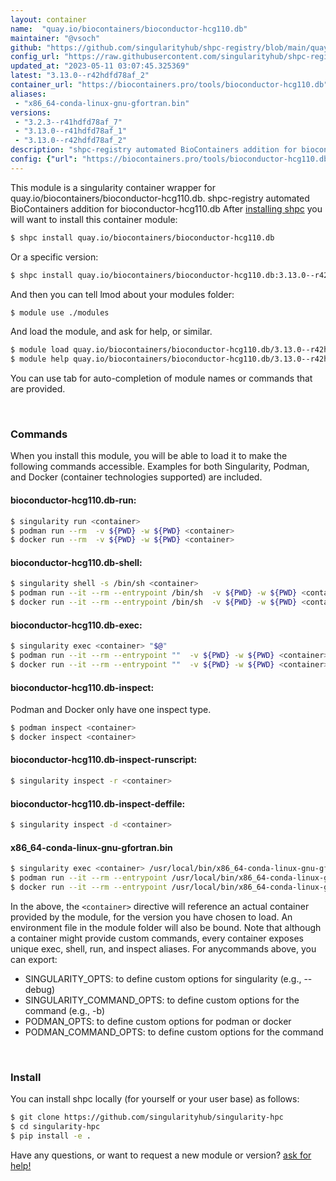 ```yaml
---
layout: container
name:  "quay.io/biocontainers/bioconductor-hcg110.db"
maintainer: "@vsoch"
github: "https://github.com/singularityhub/shpc-registry/blob/main/quay.io/biocontainers/bioconductor-hcg110.db/container.yaml"
config_url: "https://raw.githubusercontent.com/singularityhub/shpc-registry/main/quay.io/biocontainers/bioconductor-hcg110.db/container.yaml"
updated_at: "2023-05-11 03:07:45.325369"
latest: "3.13.0--r42hdfd78af_2"
container_url: "https://biocontainers.pro/tools/bioconductor-hcg110.db"
aliases:
 - "x86_64-conda-linux-gnu-gfortran.bin"
versions:
 - "3.2.3--r41hdfd78af_7"
 - "3.13.0--r41hdfd78af_1"
 - "3.13.0--r42hdfd78af_2"
description: "shpc-registry automated BioContainers addition for bioconductor-hcg110.db"
config: {"url": "https://biocontainers.pro/tools/bioconductor-hcg110.db", "maintainer": "@vsoch", "description": "shpc-registry automated BioContainers addition for bioconductor-hcg110.db", "latest": {"3.13.0--r42hdfd78af_2": "sha256:0b0d9ed8dcca4f61470d8e78d662bbb0fbc4122c3102c47776ebe56a0992491f"}, "tags": {"3.2.3--r41hdfd78af_7": "sha256:99a7ad6c360717e0451761c71279e8b328b479aa997e42bfa2cd443b3817a122", "3.13.0--r41hdfd78af_1": "sha256:9d7427f6eeada617779cd8a1584f2c33b8f3903315bad1949dcecd255c02e53e", "3.13.0--r42hdfd78af_2": "sha256:0b0d9ed8dcca4f61470d8e78d662bbb0fbc4122c3102c47776ebe56a0992491f"}, "docker": "quay.io/biocontainers/bioconductor-hcg110.db", "aliases": {"x86_64-conda-linux-gnu-gfortran.bin": "/usr/local/bin/x86_64-conda-linux-gnu-gfortran.bin"}}
---
```


This module is a singularity container wrapper for quay.io/biocontainers/bioconductor-hcg110.db.
shpc-registry automated BioContainers addition for bioconductor-hcg110.db
After [installing shpc](#install) you will want to install this container module:


```bash
$ shpc install quay.io/biocontainers/bioconductor-hcg110.db
```

Or a specific version:

```bash
$ shpc install quay.io/biocontainers/bioconductor-hcg110.db:3.13.0--r42hdfd78af_2
```

And then you can tell lmod about your modules folder:

```bash
$ module use ./modules
```

And load the module, and ask for help, or similar.

```bash
$ module load quay.io/biocontainers/bioconductor-hcg110.db/3.13.0--r42hdfd78af_2
$ module help quay.io/biocontainers/bioconductor-hcg110.db/3.13.0--r42hdfd78af_2
```

You can use tab for auto-completion of module names or commands that are provided.

<br>

### Commands

When you install this module, you will be able to load it to make the following commands accessible.
Examples for both Singularity, Podman, and Docker (container technologies supported) are included.

#### bioconductor-hcg110.db-run:

```bash
$ singularity run <container>
$ podman run --rm  -v ${PWD} -w ${PWD} <container>
$ docker run --rm  -v ${PWD} -w ${PWD} <container>
```

#### bioconductor-hcg110.db-shell:

```bash
$ singularity shell -s /bin/sh <container>
$ podman run --it --rm --entrypoint /bin/sh  -v ${PWD} -w ${PWD} <container>
$ docker run --it --rm --entrypoint /bin/sh  -v ${PWD} -w ${PWD} <container>
```

#### bioconductor-hcg110.db-exec:

```bash
$ singularity exec <container> "$@"
$ podman run --it --rm --entrypoint ""  -v ${PWD} -w ${PWD} <container> "$@"
$ docker run --it --rm --entrypoint ""  -v ${PWD} -w ${PWD} <container> "$@"
```

#### bioconductor-hcg110.db-inspect:

Podman and Docker only have one inspect type.

```bash
$ podman inspect <container>
$ docker inspect <container>
```

#### bioconductor-hcg110.db-inspect-runscript:

```bash
$ singularity inspect -r <container>
```

#### bioconductor-hcg110.db-inspect-deffile:

```bash
$ singularity inspect -d <container>
```


#### x86_64-conda-linux-gnu-gfortran.bin

```bash
$ singularity exec <container> /usr/local/bin/x86_64-conda-linux-gnu-gfortran.bin
$ podman run --it --rm --entrypoint /usr/local/bin/x86_64-conda-linux-gnu-gfortran.bin   -v ${PWD} -w ${PWD} <container> -c " $@"
$ docker run --it --rm --entrypoint /usr/local/bin/x86_64-conda-linux-gnu-gfortran.bin   -v ${PWD} -w ${PWD} <container> -c " $@"
```



In the above, the `<container>` directive will reference an actual container provided
by the module, for the version you have chosen to load. An environment file in the
module folder will also be bound. Note that although a container
might provide custom commands, every container exposes unique exec, shell, run, and
inspect aliases. For anycommands above, you can export:

 - SINGULARITY_OPTS: to define custom options for singularity (e.g., --debug)
 - SINGULARITY_COMMAND_OPTS: to define custom options for the command (e.g., -b)
 - PODMAN_OPTS: to define custom options for podman or docker
 - PODMAN_COMMAND_OPTS: to define custom options for the command

<br>

### Install

You can install shpc locally (for yourself or your user base) as follows:

```bash
$ git clone https://github.com/singularityhub/singularity-hpc
$ cd singularity-hpc
$ pip install -e .
```

Have any questions, or want to request a new module or version? [ask for help!](https://github.com/singularityhub/singularity-hpc/issues)